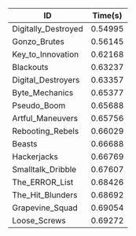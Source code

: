 |ID|Time(s)|
|-|-|
|Digitally_Destroyed|0.54995|
|Gonzo_Brutes|0.56145|
|Key_to_Innovation|0.62168|
|Blackouts|0.63237|
|Digital_Destroyers|0.63357|
|Byte_Mechanics|0.65377|
|Pseudo_Boom|0.65688|
|Artful_Maneuvers|0.65756|
|Rebooting_Rebels|0.66029|
|Beasts|0.66688|
|Hackerjacks|0.66769|
|Smalltalk_Dribble|0.67607|
|The_ERROR_List|0.68426|
|The_Hit_Blunders|0.68692|
|Grapevine_Squad|0.69054|
|Loose_Screws|0.69272|
